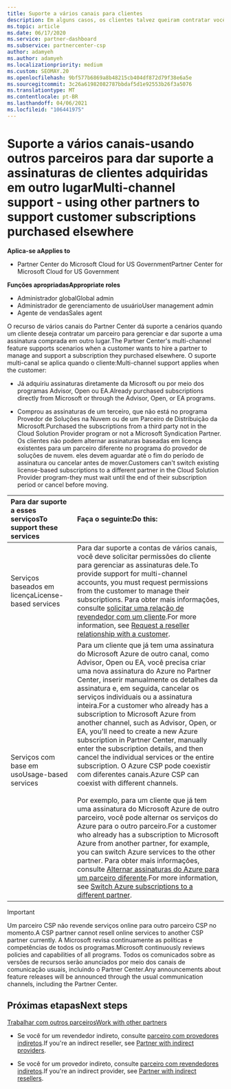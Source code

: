 ```yaml
---
title: Suporte a vários canais para clientes
description: Em alguns casos, os clientes talvez queiram contratar você para provisionar e dar suporte a uma assinatura comprada em outro lugar.
ms.topic: article
ms.date: 06/17/2020
ms.service: partner-dashboard
ms.subservice: partnercenter-csp
author: adamyeh
ms.author: adamyeh
ms.localizationpriority: medium
ms.custom: SEOMAY.20
ms.openlocfilehash: 9bf577b6869a8b48215cb404df872d79f38e6a5e
ms.sourcegitcommit: 3c26a61982082787bbdaf5d1e92553b26f3a5076
ms.translationtype: MT
ms.contentlocale: pt-BR
ms.lasthandoff: 04/06/2021
ms.locfileid: "106441975"
---
```

# <a name="multi-channel-support---using-other-partners-to-support-customer-subscriptions-purchased-elsewhere"></a><span data-ttu-id="0a2a8-103">Suporte a vários canais-usando outros parceiros para dar suporte a assinaturas de clientes adquiridas em outro lugar</span><span class="sxs-lookup"><span data-stu-id="0a2a8-103">Multi-channel support - using other partners to support customer subscriptions purchased elsewhere</span></span>

<span data-ttu-id="0a2a8-104">**Aplica-se a**</span><span class="sxs-lookup"><span data-stu-id="0a2a8-104">**Applies to**</span></span>

- <span data-ttu-id="0a2a8-105">Partner Center do Microsoft Cloud for US Government</span><span class="sxs-lookup"><span data-stu-id="0a2a8-105">Partner Center for Microsoft Cloud for US Government</span></span>

<span data-ttu-id="0a2a8-106">**Funções apropriadas**</span><span class="sxs-lookup"><span data-stu-id="0a2a8-106">**Appropriate roles**</span></span>

- <span data-ttu-id="0a2a8-107">Administrador global</span><span class="sxs-lookup"><span data-stu-id="0a2a8-107">Global admin</span></span>
- <span data-ttu-id="0a2a8-108">Administrador de gerenciamento de usuário</span><span class="sxs-lookup"><span data-stu-id="0a2a8-108">User management admin</span></span>
- <span data-ttu-id="0a2a8-109">Agente de vendas</span><span class="sxs-lookup"><span data-stu-id="0a2a8-109">Sales agent</span></span>

<span data-ttu-id="0a2a8-110">O recurso de vários canais do Partner Center dá suporte a cenários quando um cliente deseja contratar um parceiro para gerenciar e dar suporte a uma assinatura comprada em outro lugar.</span><span class="sxs-lookup"><span data-stu-id="0a2a8-110">The Partner Center's multi-channel feature supports scenarios when a customer wants to hire a partner to manage and support a subscription they purchased elsewhere.</span></span> <span data-ttu-id="0a2a8-111">O suporte multi-canal se aplica quando o cliente:</span><span class="sxs-lookup"><span data-stu-id="0a2a8-111">Multi-channel support applies when the customer:</span></span>

- <span data-ttu-id="0a2a8-112">Já adquiriu assinaturas diretamente da Microsoft ou por meio dos programas Advisor, Open ou EA.</span><span class="sxs-lookup"><span data-stu-id="0a2a8-112">Already purchased subscriptions directly from Microsoft or through the Advisor, Open, or EA programs.</span></span>

- <span data-ttu-id="0a2a8-113">Comprou as assinaturas de um terceiro, que não está no programa Provedor de Soluções na Nuvem ou de um Parceiro de Distribuição da Microsoft.</span><span class="sxs-lookup"><span data-stu-id="0a2a8-113">Purchased the subscriptions from a third party not in the Cloud Solution Provider program or not a Microsoft Syndication Partner.</span></span> <span data-ttu-id="0a2a8-114">Os clientes não podem alternar assinaturas baseadas em licença existentes para um parceiro diferente no programa do provedor de soluções de nuvem. eles devem aguardar até o fim do período de assinatura ou cancelar antes de mover.</span><span class="sxs-lookup"><span data-stu-id="0a2a8-114">Customers can't switch existing license-based subscriptions to a different partner in the Cloud Solution Provider program-they must wait until the end of their subscription period or cancel before moving.</span></span>

|<span data-ttu-id="0a2a8-115">Para dar suporte a esses serviços</span><span class="sxs-lookup"><span data-stu-id="0a2a8-115">To support these services</span></span>  | <span data-ttu-id="0a2a8-116">Faça o seguinte:</span><span class="sxs-lookup"><span data-stu-id="0a2a8-116">Do this:</span></span> |
|:---------|:---------|
|<span data-ttu-id="0a2a8-117">Serviços baseados em licença</span><span class="sxs-lookup"><span data-stu-id="0a2a8-117">License-based services</span></span>    | <span data-ttu-id="0a2a8-118">Para dar suporte a contas de vários canais, você deve solicitar permissões do cliente para gerenciar as assinaturas dele.</span><span class="sxs-lookup"><span data-stu-id="0a2a8-118">To provide support for multi-channel accounts, you must request permissions from the customer to manage their subscriptions.</span></span> <span data-ttu-id="0a2a8-119">Para obter mais informações, consulte [solicitar uma relação de revendedor com um cliente](request-a-relationship-with-a-customer.md).</span><span class="sxs-lookup"><span data-stu-id="0a2a8-119">For more information, see [Request a reseller relationship with a customer](request-a-relationship-with-a-customer.md).</span></span>   |
|<span data-ttu-id="0a2a8-120">Serviços com base em uso</span><span class="sxs-lookup"><span data-stu-id="0a2a8-120">Usage-based services</span></span>     |  <span data-ttu-id="0a2a8-121">Para um cliente que já tem uma assinatura do Microsoft Azure de outro canal, como Advisor, Open ou EA, você precisa criar uma nova assinatura do Azure no Partner Center, inserir manualmente os detalhes da assinatura e, em seguida, cancelar os serviços individuais ou a assinatura inteira.</span><span class="sxs-lookup"><span data-stu-id="0a2a8-121">For a customer who already has a subscription to Microsoft Azure from another channel, such as Advisor, Open, or EA, you'll need to create a new Azure subscription in Partner Center, manually enter the subscription details, and then cancel the individual services or the entire subscription.</span></span> <span data-ttu-id="0a2a8-122">O Azure CSP pode coexistir com diferentes canais.</span><span class="sxs-lookup"><span data-stu-id="0a2a8-122">Azure CSP can coexist with different channels.</span></span><br/><br/> <span data-ttu-id="0a2a8-123">Por exemplo, para um cliente que já tem uma assinatura do Microsoft Azure de outro parceiro, você pode alternar os serviços do Azure para o outro parceiro.</span><span class="sxs-lookup"><span data-stu-id="0a2a8-123">For a customer who already has a subscription to Microsoft Azure from another partner, for example, you can switch Azure services to the other partner.</span></span>  <span data-ttu-id="0a2a8-124">Para obter mais informações, consulte [Alternar assinaturas do Azure para um parceiro diferente](switch-azure-subscriptions-to-a-different-partner.md).</span><span class="sxs-lookup"><span data-stu-id="0a2a8-124">For more information, see [Switch Azure subscriptions to a different partner](switch-azure-subscriptions-to-a-different-partner.md).</span></span> |

> [!IMPORTANT]  
> <span data-ttu-id="0a2a8-125">Um parceiro CSP não revende serviços online para outro parceiro CSP no momento.</span><span class="sxs-lookup"><span data-stu-id="0a2a8-125">A CSP partner cannot resell online services to another CSP partner currently.</span></span> <span data-ttu-id="0a2a8-126">A Microsoft revisa continuamente as políticas e competências de todos os programas.</span><span class="sxs-lookup"><span data-stu-id="0a2a8-126">Microsoft continuously reviews policies and capabilities of all programs.</span></span> <span data-ttu-id="0a2a8-127">Todos os comunicados sobre as versões de recursos serão anunciados por meio dos canais de comunicação usuais, incluindo o Partner Center.</span><span class="sxs-lookup"><span data-stu-id="0a2a8-127">Any announcements about feature releases will be announced through the usual communication channels, including the Partner Center.</span></span>

## <a name="next-steps"></a><span data-ttu-id="0a2a8-128">Próximas etapas</span><span class="sxs-lookup"><span data-stu-id="0a2a8-128">Next steps</span></span>

[<span data-ttu-id="0a2a8-129">Trabalhar com outros parceiros</span><span class="sxs-lookup"><span data-stu-id="0a2a8-129">Work with other partners</span></span>](work-with-other-partners.md)

- <span data-ttu-id="0a2a8-130">Se você for um revendedor indireto, consulte [parceiro com provedores indiretos](indirect-reseller-tasks-in-partner-center.md).</span><span class="sxs-lookup"><span data-stu-id="0a2a8-130">If you're an indirect reseller, see [Partner with indirect providers](indirect-reseller-tasks-in-partner-center.md).</span></span>

- <span data-ttu-id="0a2a8-131">Se você for um provedor indireto, consulte [parceiro com revendedores indiretos](indirect-provider-tasks-in-partner-center.md).</span><span class="sxs-lookup"><span data-stu-id="0a2a8-131">If you're an indirect provider, see [Partner with indirect resellers](indirect-provider-tasks-in-partner-center.md).</span></span>
